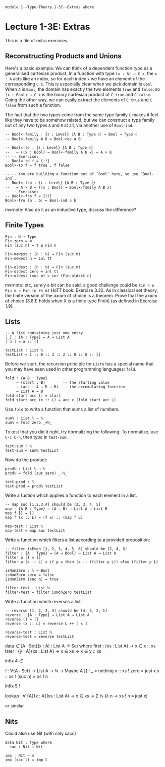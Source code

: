 ```
module 1--Type-Theory.1-3E--Extras where
```
<!--
```
open import Library.Prelude
open import 1--Type-Theory.1-1--Types-and-Functions
open import 1--Type-Theory.1-2--Inductive-Types
open import 1--Type-Theory.1-3--Universe-Levels-and-More-Inductive-Types
```
-->


# Lecture 1-3E: Extras

This is a file of extra exercises.


## Reconstructing Products and Unions

Here's a basic example. We can think of a dependent function type as a
generalised cartesian product. In a function with type `(x : A) → C
x`, the `x : A` acts like an index, so for each index `x` we have an
element of the corresponding `C x`. This is especially clear when we
pick domain is ``Bool``. When `A` is ``Bool``, the domain
has exactly the two elements ``true`` and ``false``, so
`(x : Bool) → C x` is the binary cartesian product of `C true` and `C
false`. Going the other way, we can easily extract the elements of `C
true` and `C false` from such a function.

The fact that the two types come from the same type family `C` makes
it feel like they have to be somehow related, but we can construct a
type family out of any two types `A` and `B` at all, via another use
of ``Bool-ind``.

```
-- Bool×-family : {ℓ : Level} (A B : Type ℓ) → Bool → Type ℓ
-- Bool×-family A B = Bool-rec A B

-- Bool×-to : {ℓ : Level} {A B : Type ℓ}
--   → ((x : Bool) → Bool×-family A B x) → A × B
-- -- Exercise:
-- Bool×-to f = {!!}
Bool×-to f = f true , f false

-- -- You are building a function out of `Bool` here, so use `Bool-ind`.
-- Bool×-fro : {ℓ : Level} {A B : Type ℓ}
--   → A × B → ((x : Bool) → Bool×-family A B x)
-- -- Exercise:
-- Bool×-fro f = {!!}
Bool×-fro (a , b) = Bool-ind a b
```

mvrnote: Also do it as an inductive type, discuss the difference?

## Finite Types

```
Fin : ℕ → Type
Fin zero = ∅
Fin (suc n) = ⊤ ⊎ Fin n

Fin-newest : (n : ℕ) → Fin (suc n)
Fin-newest n = inl tt

Fin-oldest : (n : ℕ) → Fin (suc n)
Fin-oldest zero = inl tt
Fin-oldest (suc n) = inr (Fin-oldest n)
```

mvrnote: etc, surely a bit can be said. a good challenge could be `Fin n ⊎ Fin m ≃ Fin (n +ℕ m)`
HoTT book:
Exercise 3.22. As in classical set theory, the finite version of the axiom of choice is a theorem.
Prove that the axiom of choice (3.8.1) holds when X is a finite type Fin(n) (as defined in Exercise 1.9).

## Lists


```
-- A list containing just one entry
[_] : {A : Type} → A → List A
[ a ] = a :: []

testList : List ℕ
testList = 1 :: 0 :: 3 :: 2 :: 0 :: 8 :: []
```

Before we start, the recursion principle for ``List``s has a
special name that you may have seen used in other programming
languages: ``fold``.

```
fold : {A B : Type}
     → (start : B)        -- the starting value
     → (acc : A → B → B)  -- the accumulating function
     → List A → B
fold start acc [] = start
fold start acc (x :: L) = acc x (fold start acc L)
```

Use ``fold`` to write a function that sums a list of numbers.

```
sumℕ : List ℕ → ℕ
sumℕ = fold zero _+ℕ_
```

To test that you did it right, try normalizing the following.
To normalize, use `C-c C-n`, then type in ``test-sum``.

```
test-sum : ℕ
test-sum = sumℕ testList
```

Now do the product:

```
prodℕ : List ℕ → ℕ
prodℕ = fold (suc zero) _·ℕ_

test-prod : ℕ
test-prod = prodℕ testList
```

Write a fuction which applies a function to each element in a list.

```
-- map suc [1,2,3,4] should be [2, 3, 4, 5]
map : {A B : Type} → (A → B) → List A → List B
map f [] = []
map f (x :: L) = (f x) :: (map f L)

map-test : List ℕ
map-test = map suc testList
```

Write a function which filters a list according to a provided
proposition:

```
-- filter isEven [1, 2, 3, 4, 5, 6] should be [2, 4, 6]
filter : {A : Type} → (A → Bool) → List A → List A
filter p [] = []
filter p (x :: L) = if p x then (x :: (filter p L)) else (filter p L)

isNonZero : ℕ → Bool
isNonZero zero = false
isNonZero (suc n) = true

filter-test : List ℕ
filter-test = filter isNonZero testList
```

Write a function which reverses a list.

```
-- reverse [1, 2, 3, 4] should be [4, 3, 2, 1]
reverse : {A : Type} → List A → List A
reverse [] = []
reverse (x :: L) = reverse L ++ [ x ]

reverse-test : List ℕ
reverse-test = reverse testList
```

data _∈_ {A : Set}(x : A) : List A → Set where
  first : {xs : List A} → x ∈ x :: xs
  later : {y : A}{xs : List A} → x ∈ xs → x ∈ y :: xs

infix 4 _∈_

_!_ : ∀{A : Set} → List A → ℕ → Maybe A
[] ! _           = nothing
x :: xs ! zero    = just x
x :: xs ! (suc n) = xs ! n

infix 5 _!_

lookup : ∀ {A}{x : A}(xs : List A) → x ∈ xs → Σ ℕ (λ n → xs ! n ≡ just x)

or similar

## Nits

Could also use Nit (with only sacc)
```
data Nit : Type where
  sac : Nit → Nit

imp : Nit → ∅
imp (sac l) = imp l
```
